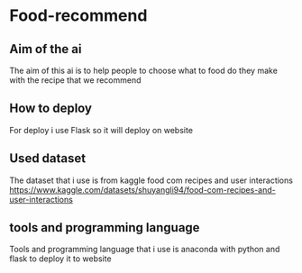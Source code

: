 # Food-recommend

## Aim of the ai
  The aim of this ai is to help people to choose what to food do they make with the recipe that we recommend
  
## How to deploy
  For deploy i use Flask so it will deploy on website
  
## Used dataset
  The dataset that i use is from kaggle food com recipes and user interactions
  https://www.kaggle.com/datasets/shuyangli94/food-com-recipes-and-user-interactions

## tools and programming language
  Tools and programming language that i use is anaconda with python and flask to deploy it to website
